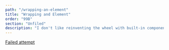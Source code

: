 ```yaml
---
path: "/wrapping-an-element"
title: "Wrapping and Element"
order: "99B"
section: "Unfiled"
description: "I don't like reinventing the wheel with built-in components"
---
```


[Failed attempt](https://codesandbox.io/s/red-green-blue-wrapping-an-element-wkl7o?file=/src/ColorAdjustment.tsx)
